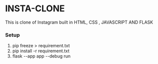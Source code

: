 # INSTA-CLONE
This is clone of Instagram built in HTML, CSS , JAVASCRIPT AND FLASK

### Setup

1) pip freeze > requirement.txt
2) pip install -r requirement.txt
3) flask --app app --debug run
